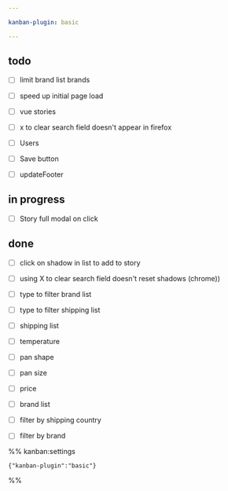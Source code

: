 ```yaml
---

kanban-plugin: basic

---
```


## todo

- [ ] limit brand list brands
- [ ] speed up initial page load
- [ ] vue stories
- [ ] x to clear search field doesn't appear in firefox
- [ ] Users
- [ ] Save button
- [ ] updateFooter


## in progress

- [ ] Story full modal on click


## done

- [ ] click on shadow in list to add to story
- [ ] using X to clear search field doesn't reset shadows (chrome))
- [ ] type to filter brand list
- [ ] type to filter shipping list
- [ ] shipping list
- [ ] temperature
- [ ] pan shape
- [ ] pan size
- [ ] price
- [ ] brand list
- [ ] filter by shipping country
- [ ] filter by brand




%% kanban:settings
```
{"kanban-plugin":"basic"}
```
%%